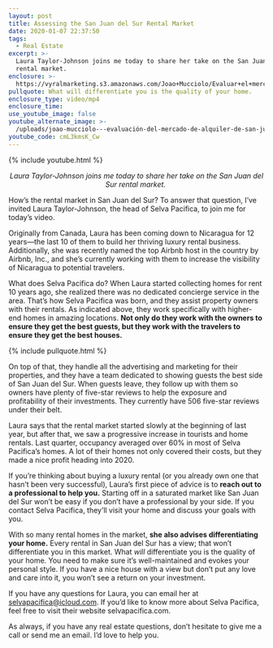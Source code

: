 ```yaml
---
layout: post
title: Assessing the San Juan del Sur Rental Market
date: 2020-01-07 22:37:50
tags:
  - Real Estate
excerpt: >-
  Laura Taylor-Johnson joins me today to share her take on the San Juan del Sur
  rental market.
enclosure: >-
  https://vyralmarketing.s3.amazonaws.com/Joao+Mucciolo/Evaluar+el+mercado+de+alquiler+en+San+Juan+Del+Sur.mp4
pullquote: What will differentiate you is the quality of your home.
enclosure_type: video/mp4
enclosure_time:
use_youtube_image: false
youtube_alternate_image: >-
  /uploads/joao-mucciolo---evaluación-del-mercado-de-alquiler-de-san-juan-del-sur-youtube.jpg
youtube_code: cmL3kmsK_Cw
---
```


{% include youtube.html %}

<p style="text-align:center;"><em>Laura Taylor-Johnson joins me today to share her take on the San Juan del Sur rental market.&nbsp;</em></p>

How’s the rental market in San Juan del Sur? To answer that question, I’ve invited Laura Taylor-Johnson, the head of Selva Pacifica, to join me for today’s video.&nbsp;

Originally from Canada, Laura has been coming down to Nicaragua for 12 years—the last 10 of them to build her thriving luxury rental business. Additionally, she was recently named the top Airbnb host in the country by Airbnb, Inc., and she’s currently working with them to increase the visibility of Nicaragua to potential travelers.&nbsp;

What does Selva Pacifica do? When Laura started collecting homes for rent 10 years ago, she realized there was no dedicated concierge service in the area. That’s how Selva Pacifica was born, and they assist property owners with their rentals. As indicated above, they work specifically with higher-end homes in amazing locations. **Not only do they work with the owners to ensure they get the best guests, but they work with the travelers to ensure they get the best houses.**

{% include pullquote.html %}

On top of that, they handle all the advertising and marketing for their properties, and they have a team dedicated to showing guests the best side of San Juan del Sur. When guests leave, they follow up with them so owners have plenty of five-star reviews to help the exposure and profitability of their investments. They currently have 506 five-star reviews under their belt.&nbsp;

Laura says that the rental market started slowly at the beginning of last year, but after that, we saw a progressive increase in tourists and home rentals. Last quarter, occupancy averaged over 60% in most of Selva Pacifica’s homes. A lot of their homes not only covered their costs, but they made a nice profit heading into 2020.&nbsp;

If you’re thinking about buying a luxury rental (or you already own one that hasn’t been very successful), Laura’s first piece of advice is to **reach out to a professional to help you.** Starting off in a saturated market like San Juan del Sur won’t be easy if you don’t have a professional by your side. If you contact Selva Pacifica, they’ll visit your home and discuss your goals with you.&nbsp;

With so many rental homes in the market, **she also advises differentiating your home.** Every rental in San Juan del Sur has a view; that won’t differentiate you in this market. What *will* differentiate you is the quality of your home. You need to make sure it’s well-maintained and evokes your personal style. If you have a nice house with a view but don’t put any love and care into it, you won’t see a return on your investment.&nbsp;

If you have any questions for Laura, you can email her at [selvapacifica@icloud.com](mailto:selvapacifica@icloud.com). If you’d like to know more about Selva Pacifica, feel free to visit their website selvapacifica.com.&nbsp;

As always, if you have any real estate questions, don’t hesitate to give me a call or send me an email. I’d love to help you.

&nbsp;